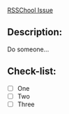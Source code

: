 [RSSChool Issue](https://github.com/rolling-scopes-school/tasks/blob/master/tasks/eCommerce-Application/Sprints/Sprint1/RSS-ECOMM-1_01.md)

## Description:
Do someone...

## Check-list:
- [ ] One
- [ ] Two
- [ ] Three
